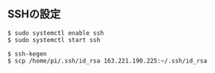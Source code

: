 ## SSHの設定

```text
$ sudo systemctl enable ssh
$ sudo systemctl start ssh
```

```text
$ ssh-kegen
$ scp /home/pi/.ssh/id_rsa 163.221.190.225:~/.ssh/id_rsa
```
